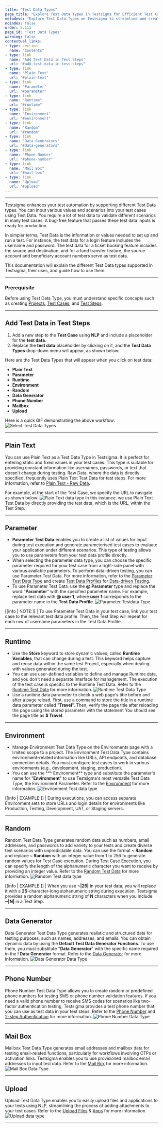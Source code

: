```yaml
---
title: "Test Data Types"
page_title: "Explore Test Data Types in Testsigma for Efficient Test Case Management"
metadesc: "Explore Test Data Types on Testsigma to streamline and create dynamic test scenarios, optimise automated testing with reusability and flexibility, and achieve comprehensive test coverage."
noindex: false
order: 5.111
page_id: "Test Data Types"
warning: false
contextual_links:
- type: section
  name: "Contents"
- type: link
  name: "Add Test Data in Test Steps"
  url: "#add-test-data-in-test-steps"
- type: link
  name: "Plain Text"
  url: "#plain-text"
- type: link
  name: "Parameter"
  url: "#parameter"
- type: link
  name: "Runtime"
  url: "#runtime"
- type: link
  name: "Environment"
  url: "#environment"
- type: link
  name: "Random"
  url: "#random"
- type: link
  name: "Data Generators"
  url: "#data-generators"
- type: link
  name: "Phone Number"
  url: "#phone-number"
- type: link
  name: "Mail Box"
  url: "#mail-box"
- type: link
  name: "Upload"
  url: "#upload"
---
```


---

Testsigma enhances your test automation by supporting different Test Data types. You can input various values and scenarios into your test cases using Test Data. You require a lot of test data to validate different scenarios in many test cases. A bug-free feature that passes these test data inputs is ready for production.

In simpler terms, Test Data is the information or values needed to set up and run a test. For instance, the test data for a login feature includes the username and password. The test data for a ticket booking feature includes the source and destination, and for a fund transfer feature, the source account and beneficiary account numbers serve as test data.

This documentation will explain the different Test Data types supported in Testsigma, their uses, and guide how to use them.

---

### **Prerequisite**

Before using Test Data Type, you must understand specific concepts such as creating [Projects](https://testsigma.com/docs/projects/overview/), [Test Cases](https://testsigma.com/docs/test-cases/manage/add-edit-delete/), and [Test Steps](https://testsigma.com/docs/test-cases/create-steps-nl/overview/).

---
## **Add Test Data in Test Steps**

1. Add a new step to the **Test Case** using **NLP** and include a placeholder for the **test data**.
2. Replace the **test data** placeholder by clicking on it, and the **Test Data Types** drop-down menu will appear, as shown below.

Here are the Test Data Types that will appear when you click on test data:
   - **Plain Text**
   - **Parameter**
   - **Runtime**
   - **Environment**
   - **Random**
   - **Data Generator**
   - **Phone Number**
   - **Mailbox**
   - **Upload**

Here is a quick GIF demonstrating the above workflow: ![Select Test Data Types](https://s3.amazonaws.com/static-docs.testsigma.com/new_images/projects/applications/select_testdatatypes.gif)

---

## **Plain Text**

You can use Plain Text as a Test Data Type in Testsigma. It is perfect for entering static and fixed values in your test cases. This type is suitable for providing constant information like usernames, passwords, or text that doesn't change during testing. Raw Data, where the data is directly specified, frequently uses Plain Text Test Data for test steps. For more information, refer to [Plain Text - Raw Data](https://testsigma.com/docs/test-data/types/raw/).

For example, at the start of the Test Case, we specify the URL to navigate as shown below:
![Plain Text data type](https://s3.amazonaws.com/static-docs.testsigma.com/new_images/projects/applications/plaintext_testdata.png)
In this instance, we use Plain Text Test Data by directly providing the test data, which is the URL, within the Test Step.

---

## **Parameter**

- **Parameter Test Data** enables you to create a list of values for input during test execution and generate parameterised test cases to evaluate your application under different scenarios. This type of testing allows you to use parameters from your test data profile directly.
- When selecting the parameter data type, you can choose the specific parameter required for your test case from a right-side panel with various available parameters. To perform data-driven testing, you can use Parameter Test Data. For more information, refer to the [Parameter Test Data Type](https://testsigma.com/docs/test-data/types/parameter/) and create [Test Data Profiles](https://testsigma.com/docs/test-data/create-data-profiles/) for [Data-driven Testing](https://testsigma.com/tutorials/test-cases/data-driven-testing/).
- To use Parameter Test Data, use the **@ Parameter** type and replace the word "**Parameter**" with the specified parameter name. For example, replace test data with **@ user 1**, where **user 1** corresponds to the parameter name in the **Test Data Profile**. ![Parameter Testdata Type](https://s3.amazonaws.com/static-docs.testsigma.com/new_images/projects/applications/parameter_testdatatypes.png)

[[info | NOTE:]]
| To use Parameter Test Data in your test case, link your test case to the relevant test data profile. Then, the Test Step will repeat for each row of username parameters in the Test Data Profile.

---

## **Runtime**

- Use the **Store** keyword to store dynamic values, called **Runtime Variables**, that can change during a test. This keyword helps capture and reuse data within the same test Project, especially when dealing with values generated during the test.
- You can use user-defined variables to define and manage Runtime data, and you don't need a separate interface for management. The execution of the test case is specific to the Runtime Test Data. Refer to the [Runtime Test Data](https://testsigma.com/docs/test-data/types/runtime/) for more information. ![Runtime Test Data Type](https://s3.amazonaws.com/static-docs.testsigma.com/new_images/projects/applications/runtime_testdata_type.png)
- Use a runtime data parameter to check a web page's title before and after a page reload. First, use a command to store the title in a runtime data parameter called "**Travel**". Then, verify the page title after reloading the page using the stored parameter with the statement You should see the page title as **$ Travel**.

---

## **Environment**

- Manage Environment Test Data Type on the Environments page with a limited scope to a project. The Environment Test Data Type contains environment-related information like URLs, API endpoints, and database connection details. You must configure test cases to work in various environments (e.g., development, staging, production). 
- You can use the *** Environment** type and substitute the parameter's name for "**Environment**" to use Testsigma's most versatile Test Data Type, the Environment Parameter. Refer to the [Environment](https://testsigma.com/docs/test-data/types/environment/) for more information. ![Environment Test data type](https://s3.amazonaws.com/static-docs.testsigma.com/new_images/projects/applications/environment_testdata_type.png)

[[info | EXAMPLE:]]
| During executions, you can access separate Environment sets to store URLs and login details for environments like Production, Testing, Development, UAT, or Staging servers.

--- 

## **Random**

Random Test Data Type generates random data such as numbers, email addresses, and passwords to add variety to your tests and create diverse test scenarios with unpredictable data. You can use the format **~ Random** and replace **~ Random** with an integer value from 1 to 256 to generate random values for Test Case execution. During Test Case Execution, you can specify the length of the alphanumeric character you want to receive by providing an integer value. Refer to the [Random Test Data](https://testsigma.com/docs/test-data/types/random/) for more information. ![Random Test data type](https://s3.amazonaws.com/static-docs.testsigma.com/new_images/projects/applications/random_testdata_type.png)

[[info | EXAMPLE:]]
| When you use **~|25|** in your test data, you will replace it with a **25**-character-long alphanumeric string during execution. Testsigma provides a random alphanumeric string of **N** characters when you include **~|N|** in a Test Step.

---

## **Data Generator**

Data Generator Test Data Type generates realistic and structured data for testing purposes, such as names, addresses, and emails. You can obtain dynamic data by using the **Default Test Data Generator Functions**. To use them, you must substitute "**Data Generator**" with the specific name required in the **! Data Generator** format. Refer to the [Data Generator](https://testsigma.com/docs/test-data/types/data-generator/) for more information. ![Data Generator Data Type](https://s3.amazonaws.com/static-docs.testsigma.com/new_images/projects/applications/datagenerator_datatype.png)

---

## **Phone Number**

Phone Number Test Data Type allows you to create random or predefined phone numbers for testing SMS or phone number validation features. If you need a valid phone number to receive SMS codes for scenarios like two-factor authentication testing, Testsigma provides a test phone number that you can use as test data in your test steps. Refer to the [Phone Number](https://testsigma.com/docs/test-data/types/phone-number/) and [2-step Authentication](https://testsigma.com/tutorials/advanced/sms-based-two-factor-authentication-2fa/) for more information. ![Phone Number Data Type](https://s3.amazonaws.com/static-docs.testsigma.com/new_images/projects/applications/phonenumber_testdatatype.png)

---

## **Mail Box**

Mailbox Test Data Type generates email addresses and mailbox data for testing email-related functions, particularly for workflows involving OTPs or activation links. Testsigma enables you to use provisioned mailbox email addresses to input test data. Refer to the [Mail Box](https://testsigma.com/docs/test-data/types/mailbox/) for more information. ![Mail Box Data Type](https://s3.amazonaws.com/static-docs.testsigma.com/new_images/projects/applications/mailbox_testdatatype.png)

---

## **Upload**

Upload Test Data Type enables you to easily upload files and applications to your tests using NLP, streamlining the process of adding attachments to your test cases. Refer to the [Upload Files](https://testsigma.com/docs/uploads/upload-files/) & [Apps](https://testsigma.com/docs/uploads/upload-apps/) for more information. ![Upload data type](https://s3.amazonaws.com/static-docs.testsigma.com/new_images/projects/applications/upload_testdata_type.png)

---

